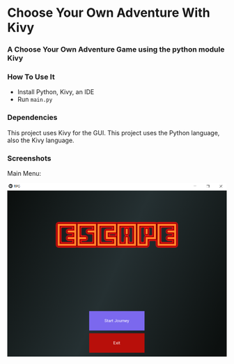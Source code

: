 # Choose Your Own Adventure With Kivy

### A Choose Your Own Adventure Game using the python module Kivy

### How To Use It

* Install Python, Kivy, an IDE
* Run `main.py` 

### Dependencies

This project uses Kivy for the GUI. This project uses the Python language, also the Kivy language.

### Screenshots
Main Menu:

![MainScreen](./GameScreenShots/menu.png)